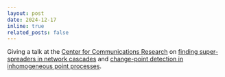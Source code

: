 ```yaml
---
layout: post
date: 2024-12-17
inline: true
related_posts: false
---
```

Giving a talk at the [Center for Communications Research](https://idaccr.org/) on [finding super-spreaders in network cascades](https://arxiv.org/abs/2403.03205) and [change-point detection in inhomogeneous point processes](https://arxiv.org/abs/2501.08392v1).
